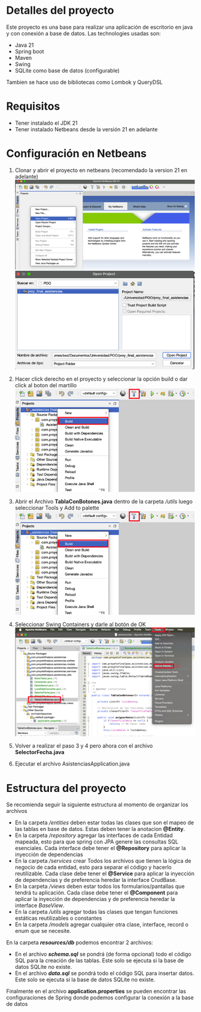 # Detalles del proyecto

Este proyecto es una base para realizar una aplicación de escritorio en java y con conexión a base de datos. Las technologies usadas son:

 - Java 21
 - Spring boot
 - Maven
 - Swing
 - SQLite como base de datos (configurable)

Tambien se hace uso de bibliotecas como Lombok y QueryDSL

# Requisitos
 - Tener instalado el JDK 21
 - Tener instalado Netbeans desde la versión 21 en adelante
# Configuración en Netbeans

 1. Clonar y abrir el proyecto en netbeans (recomendado la version 21 en adelante)
 ![screenshot](./docs/images/config-netbeans-1.png)
 ![screenshot](./docs/images/config-netbeans-2.png)

 2. Hacer click derecho en el proyecto y seleccionar la opción build o dar click al boton del martillo
 ![screenshot](./docs/images/config-netbeans-3.png)

 3. Abrir el Archivo **TablaConBotones.java** dentro de la carpeta */utils* luego seleccionar Tools y Add to palette
 ![screenshot](./docs/images/config-netbeans-3.png)

 4. Seleccionar Swing Containers y darle al botón de OK
 ![screenshot](./docs/images/config-netbeans-4.png)

 5. Volver a realizar el paso 3 y 4 pero ahora con el archivo **SelectorFecha.java**

 6. Ejecutar el archivo AsistenciasApplication.java

# Estructura del proyecto

Se recomienda seguir la siguiente estructura al momento de organizar los archivos
 - En la carpeta */entities* deben estar todas las clases que son el mapeo de las tablas en base de datos. Estas deben tener la anotacion **@Entity**.
 - En la carpeta */repository* agregar las interfaces de cada Entidad mapeada, esto para que spring con JPA genere las consultas SQL esenciales. Cada interface debe tener el **@Repository** para aplicar la inyección de dependencias
 - En la carpeta */services* crear Todos los archivos que tienen la lógica de negocio de cada entidad, esto para separar el código y hacerlo reutilizable. Cada clase debe tener el **@Service** para aplicar la inyección de dependencias y de preferencia heredar la interface CrudBase.
 - En la carpeta */views* deben estar todos los formularios/pantallas que tendrá tu aplicación. Cada clase debe tener el **@Component** para aplicar la inyección de dependencias y de preferencia heredar la interface *BaseView*.
 - En la carpeta */utils* agregar todas las clases que tengan funciones estáticas reutilizables o constantes
 - En la carpeta */models* agregar cualquier otra clase, interface, record o enum que se necesite.

En la carpeta ***resources/db*** podemos encontrar 2 archivos:

- En el archivo ***schema.sql*** se pondrá (de forma opcional) todo el código SQL para la creación de las tablas. Este solo se ejecuta si la base de datos SQLite no existe.
- En el archivo ***data.sql*** se pondrá todo el código SQL para insertar datos. Este solo se ejecuta si la base de datos SQLite no existe.

Finalmente en el archivo **application.properties** se pueden encontrar las configuraciones de Spring donde podemos configurar la conexión a la base de datos